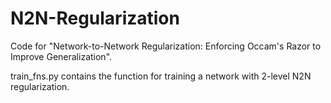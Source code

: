 # N2N-Regularization  
Code for "Network-to-Network Regularization: Enforcing Occam's Razor to Improve Generalization". 

train_fns.py contains the function for training a network with 2-level N2N regularization. 
